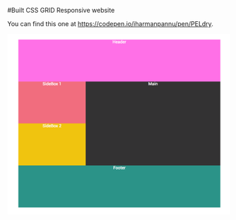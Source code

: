 #Built CSS GRID Responsive website 

You can find this one at https://codepen.io/iharmanpannu/pen/PELdry.

![image](https://github.com/iharmanpannu/css-grid-responsive-website/blob/master/Screen%20Shot%202018-01-22%20at%2012.12.43%20PM.png)

 

